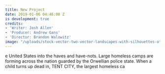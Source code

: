 ```yaml
---
title: New Project
date: 2019-01-06 04:46:00 Z
is development: true
credits:
- 'Writer: Josh Allen'
- 'Producer: Andrew Gans'
- 'Director: Brandon Walowitz'
image: "/uploads/stock-vector-two-vector-landscapes-with-silhouettes-of-forest-and-distant-mountain-ridges-illustration-of-632040476.jpg"
---
```


e United States into the haves and have-nots. Large homeless camps are forming across the nation guarded by the Orwellian police state. When a child turns up dead in, TENT CITY, the largest homeless ca